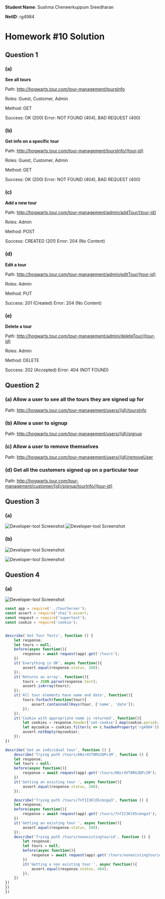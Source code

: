 **Student Name**:  Sushma Cheneerkuppum Sreedharan

**NetID**: rg4984

# Homework #10 Solution

## Question 1 

### (a)

**See all tours**

Path: http://hogwarts.tour.com/tour-management/toursInfo

Roles: Guest, Customer, Admin

Method: GET

Success: OK (200)
Error: NOT FOUND (404), BAD REQUEST (400)

### (b)
**Get info on a specific tour**

Path: http://hogwarts.tour.com/tour-management/toursInfo/{tour-id}

Roles: Guest, Customer, Admin

Method: GET

Success: OK (200)
Error: NOT FOUND (404), BAD REQUEST (400)

### (c)
**Add a new tour**

Path: http://hogwarts.tour.com/tour-management/admin/addTour/{tour-id}

Roles: Admin

Method: POST

Success: CREATED (201)
Error:  204 (No Content)

### (d)
**Edit a tour**

Path: http://hogwarts.tour.com/tour-management/admin/editTour/{tour-id}

Roles: Admin

Method: PUT

Success: 201 (Created)
Error: 204 (No Content) 


### (e)
**Delete a tour**

Path: http://hogwarts.tour.com/tour-management/admin/deleteTour/{tour-id}

Roles: Admin

Method: DELETE

Success: 202 (Accepted)
Error: 404 (NOT FOUND) 

## Question 2

### (a) Allow a user to see all the tours they are signed up for

Path: http://hogwarts.tour.com/tour-management/users/{id}/toursInfo

### (b) Allow a user to signup

Path: http://hogwarts.tour.com/tour-management/users/{id}/signup

### (c) Allow a user to remove themselves

Path: http://hogwarts.tour.com/tour-management/users/{id}/removeUser

### (d) Get all the customers signed up on a particular tour

Path: http://hogwarts.tour.com/tour-management/customer/{id}/signup/tourInfo/{tour-id}


## Question 3

### (a)
![Developer-tool Screenshot](images/mochaTest.png)
![Developer-tool Screenshot](images/separateServer.png)

### (b)

![Developer-tool Screenshot](images/mochaTourTest.png)

![Developer-tool Screenshot](images/mochaLoginTest.png)

## Question 4

### (a)

![Developer-tool Screenshot](images/mocha4a.png)

```javascript
const app = require('../tourServer');
const assert = require('chai').assert;
const request = require('supertest'); 
const cookie = require('cookie');


describe('Get Tour Tests', function () {
	let response;
	let tours = null;
	before(async function(){
		response = await request(app).get('/tours');
	})
	it('Everything is OK', async function(){
		assert.equal(response.status, 200);
	});
	it('Returns an array', function(){
		tours = JSON.parse(response.text);
		assert.isArray(tours);
	});
	it('All tour elements have name and date', function(){
		tours.forEach(function(tour){
			assert.containsAllKeys(tour, ['name', 'date']);
		});
	});
	it('Cookie with appropriate name is returned', function(){
		let cookies = response.header['set-cookie'].map(cookie.parse);
		let mycookie = cookies.filter(c => c.hasOwnProperty('rg4984'));
		assert.notEmpty(mycookie);
	});
})

describe('Get an individual tour', function () {
	describe('Trying path /tours/6NzrXVT0RG3QPc1M', function () {
	let response;
	let tours = null;
	before(async function(){
		response = await request(app).get('/tours/6NzrXVT0RG3QPc1M');
	})
	it('Getting an existing tour ', async function(){
		assert.equal(response.status, 200);
	});

	describe('Trying path /tours/7nTII3KlO5cmnga3', function () {
	let response;
	before(async function(){
		response = await request(app).get('/tours/7nTII3KlO5cmnga3');
	})
	it('Getting an existing tour ', async function(){
		assert.equal(response.status, 200);
	});
	describe('Trying path /tours/nonexistingtourid', function () {
		let response;
		let tours = null;
		before(async function(){
			response = await request(app).get('/tours/nonexistingtourid');
		})
		it('Getting a non existing tour ', async function(){
			assert.equal(response.status, 404);
		});
	})
})
})
})

```